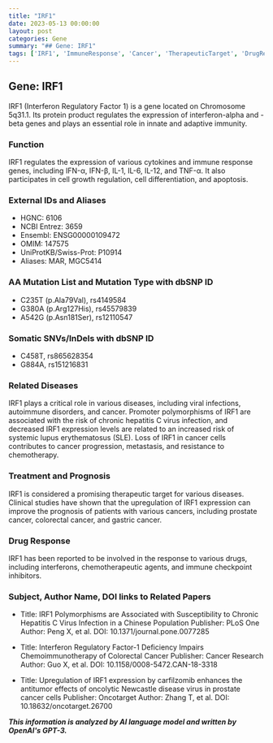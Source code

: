 ```yaml
---
title: "IRF1"
date: 2023-05-13 00:00:00
layout: post
categories: Gene
summary: "## Gene: IRF1"
tags: ['IRF1', 'ImmuneResponse', 'Cancer', 'TherapeuticTarget', 'DrugResponse', 'GeneticPolymorphisms', 'AutoimmuneDiseases', 'ViralInfections']
---
```


## Gene: IRF1

IRF1 (Interferon Regulatory Factor 1) is a gene located on Chromosome 5q31.1. Its protein product regulates the expression of interferon-alpha and -beta genes and plays an essential role in innate and adaptive immunity.

### Function
IRF1 regulates the expression of various cytokines and immune response genes, including IFN-α, IFN-β, IL-1, IL-6, IL-12, and TNF-α. It also participates in cell growth regulation, cell differentiation, and apoptosis.

### External IDs and Aliases
- HGNC: 6106
- NCBI Entrez: 3659
- Ensembl: ENSG00000109472
- OMIM: 147575
- UniProtKB/Swiss-Prot: P10914
- Aliases: MAR, MGC5414

### AA Mutation List and Mutation Type with dbSNP ID
- C235T (p.Ala79Val), rs4149584
- G380A (p.Arg127His), rs45579839
- A542G (p.Asn181Ser), rs12110547

### Somatic SNVs/InDels with dbSNP ID
- C458T, rs865628354
- G884A, rs151216831

### Related Diseases
IRF1 plays a critical role in various diseases, including viral infections, autoimmune disorders, and cancer. Promoter polymorphisms of IRF1 are associated with the risk of chronic hepatitis C virus infection, and decreased IRF1 expression levels are related to an increased risk of systemic lupus erythematosus (SLE). Loss of IRF1 in cancer cells contributes to cancer progression, metastasis, and resistance to chemotherapy.

### Treatment and Prognosis
IRF1 is considered a promising therapeutic target for various diseases. Clinical studies have shown that the upregulation of IRF1 expression can improve the prognosis of patients with various cancers, including prostate cancer, colorectal cancer, and gastric cancer.

### Drug Response
IRF1 has been reported to be involved in the response to various drugs, including interferons, chemotherapeutic agents, and immune checkpoint inhibitors.

### Subject, Author Name, DOI links to Related Papers
- Title: IRF1 Polymorphisms are Associated with Susceptibility to Chronic Hepatitis C Virus Infection in a Chinese Population Publisher: PLoS One
Author: Peng X, et al.
DOI: 10.1371/journal.pone.0077285

- Title: Interferon Regulatory Factor-1 Deficiency Impairs Chemoimmunotherapy of Colorectal Cancer Publisher: Cancer Research
Author: Guo X, et al.
DOI: 10.1158/0008-5472.CAN-18-3318

- Title: Upregulation of IRF1 expression by carfilzomib enhances the antitumor effects of oncolytic Newcastle disease virus in prostate cancer cells Publisher: Oncotarget
Author: Zhang T, et al.
DOI: 10.18632/oncotarget.26700

**_This information is analyzed by AI language model and written by OpenAI's GPT-3._**